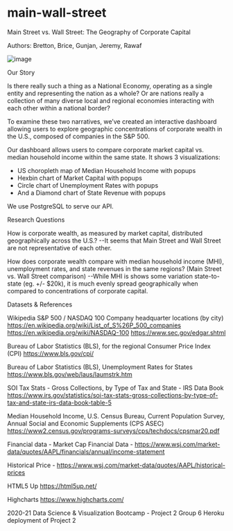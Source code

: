 # main-wall-street
Main Street vs. Wall Street:
The Geography of Corporate Capital

Authors:
Bretton, Brice, Gunjan, Jeremy, Rawaf

![image](https://user-images.githubusercontent.com/68246130/114586354-6bc3e000-9c39-11eb-8a88-a2263531bf32.png)


Our Story

Is there really such a thing as a National Economy, operating as a single entity and representing the nation as a whole? Or are nations really a collection of many diverse local and regional economies interacting with each other within a national border?

To examine these two narratives, we’ve created an interactive dashboard allowing users to explore geographic concentrations of corporate wealth in the U.S., composed of companies in the S&P 500. 

Our dashboard allows users to compare corporate market capital vs. median household income within the same state. It shows 3 visualizations: 
<ul><li>US choropleth map of Median Household Income with popups</li>
<li>Hexbin chart of Market Capital with popups</li>
<li>Circle chart of Unemployment Rates with popups</li>
<li>And a Diamond chart of State Revenue with popups</li></ul>

We use PostgreSQL to serve our API. 



Research Questions

How is corporate wealth, as measured by market capital, distributed geographically across the U.S.?
--It seems that Main Street and Wall Street are not representative of each other.

How does corporate wealth compare with median household income (MHI), unemployment rates, and state revenues in the same regions? (Main Street vs. Wall Street comparison)
--While MHI is shows some variation state-to-state (eg. +/- $20k), it is much evenly spread geographically when compared to concentrations of corporate capital.



Datasets & References

Wikipedia S&P 500 / NASDAQ 100 Company headquarter locations (by city)
https://en.wikipedia.org/wiki/List_of_S%26P_500_companies
https://en.wikipedia.org/wiki/NASDAQ-100 
https://www.sec.gov/edgar.shtml 

Bureau of Labor Statistics (BLS), for the regional Consumer Price Index (CPI)
https://www.bls.gov/cpi/

Bureau of Labor Statistics (BLS), Unemployment Rates for States
https://www.bls.gov/web/laus/laumstrk.htm

SOI Tax Stats - Gross Collections, by Type of Tax and State - IRS Data Book https://www.irs.gov/statistics/soi-tax-stats-gross-collections-by-type-of-tax-and-state-irs-data-book-table-5

Median Household Income, U.S. Census Bureau, Current Population Survey, Annual Social and Economic Supplements (CPS ASEC)
https://www2.census.gov/programs-surveys/cps/techdocs/cpsmar20.pdf

Financial data - Market Cap
Financial Data - https://www.wsj.com/market-data/quotes/AAPL/financials/annual/income-statement 

Historical Price - https://www.wsj.com/market-data/quotes/AAPL/historical-prices 

HTML5 Up https://html5up.net/

Highcharts https://www.highcharts.com/



2020-21 Data Science & Visualization Bootcamp - Project 2 Group 6
Heroku deployment of Project 2
